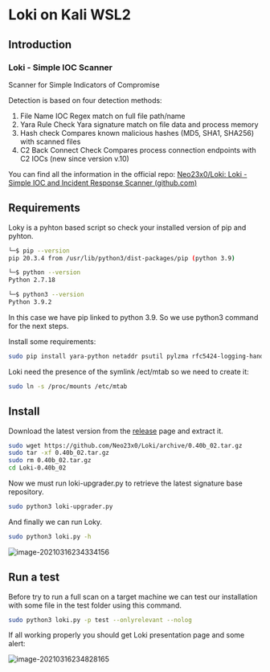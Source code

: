 # Loki on Kali WSL2

## Introduction

### Loki - Simple IOC Scanner

Scanner for Simple Indicators of Compromise

Detection is based on four detection methods:

1. File Name IOC
   Regex match on full file path/name
2. Yara Rule Check
   Yara signature match on file data and process memory
3. Hash check
   Compares known malicious hashes (MD5, SHA1, SHA256) with scanned files
4. C2 Back Connect Check
   Compares process connection endpoints with C2 IOCs (new since version v.10)

You can find all the information in the official repo: [Neo23x0/Loki: Loki - Simple IOC and Incident Response Scanner (github.com)](https://github.com/Neo23x0/Loki)

## Requirements

Loky is a pyhton based script so check your installed version of pip and pyhton.

```bash
└─$ pip --version
pip 20.3.4 from /usr/lib/python3/dist-packages/pip (python 3.9)

└─$ python --version
Python 2.7.18

└─$ python3 --version
Python 3.9.2
```

In this case we have pip linked to python 3.9. So we use python3 command for the next steps.

Install some requirements:

```bash
sudo pip install yara-python netaddr psutil pylzma rfc5424-logging-handler
```

Loki need the presence of the symlink /ect/mtab so we need to create it:

```bash
sudo ln -s /proc/mounts /etc/mtab
```



## Install

Download the latest version from the [release](https://github.com/Neo23x0/Loki/releases) page and extract it.

```bash
sudo wget https://github.com/Neo23x0/Loki/archive/0.40b_02.tar.gz
sudo tar -xf 0.40b_02.tar.gz
sudo rm 0.40b_02.tar.gz
cd Loki-0.40b_02
```

Now we must run loki-upgrader.py to retrieve the latest signature base repository.

```bash
sudo python3 loki-upgrader.py
```

And finally we can run Loky.

```bash
sudo python3 loki.py -h
```

![image-20210316234334156](C:\Users\mdemo\AppData\Roaming\Typora\typora-user-images\image-20210316234334156.png)

## Run a test

Before try to run a full scan on a target machine we can test our installation with some file in the test folder using this command.

```bash
sudo python3 loki.py -p test --onlyrelevant --nolog
```

If all working properly you should get Loki presentation page and some alert:

![image-20210316234828165](C:\Users\mdemo\AppData\Roaming\Typora\typora-user-images\image-20210316234828165.png)